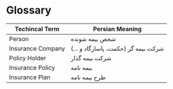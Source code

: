 # Glossary


| Techincal Term    | Persian Meaning                     |
| ----------------- | ----------------------------------- |
| Person            | شخص بیمه شونده                      |
| Insurance Company | شرکت بیمه گر (حکمت، پاسارگاد و ...) |
| Policy Holder     | شرکت بیمه گذار                      |
| Insurance Policy  | بیمه نامه                           |
| Insurance Plan    | طرح بیمه نامه                       |
